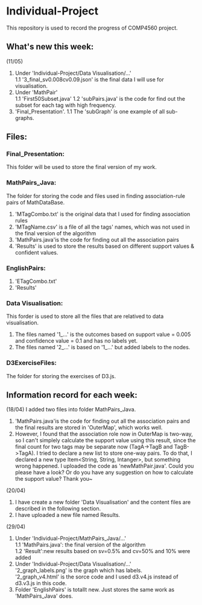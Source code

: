 # Individual-Project
This repository is used to record the progress of COMP4560 project.

## What's new this week:
(11/05)
 1. Under 'Individual-Project/Data Visualisation/...'<br />
    1.1 '3_final_sv0.008cv0.09.json' is the final data I will use for visualisation.
 2. Under 'MathPair'<br/>
    1.1 'First50Subset.java'
    1.2 'subPairs.java' is the code for find out the subset for each tag with high frequency. 
 3. 'Final_Presentation'.
    1.1 The 'subGraph' is one example of all sub-graphs.

## Files:

### Final_Presentation:
This folder will be used to store the final version of my work.

### MathPairs_Java:
The folder for storing the code and files used in finding association-rule pairs of MathDataBase.
1. 'MTagCombo.txt' is the original data that I used for finding association rules
2. 'MTagName.csv' is a file of all the tags' names, which was not used in the final version of the algorithm
3. 'MathPairs.java'is the code for finding out all the association pairs 
4. 'Results' is used to store the results based on different support values & confident values.

### EnglishPairs:
1. 'ETagCombo.txt'
2. 'Results'

### Data Visualisation:
This forder is used to store all the files that are relatived to data visualisation.
1. The files named '1_...' is the outcomes based on support value = 0.005 and confidence value = 0.1 and has no labels yet.
2. The files named '2_...' is based on '1_...' but added labels to the nodes.

### D3ExerciseFiles:
The folder for storing the exercises of D3.js.

## Information record for each week:
(18/04) 
I added two files into folder MathPairs_Java.
1. 'MathPairs.java'is the code for finding out all the association pairs and the final results are stored in 'OuterMap', which works well.
2. However, I found that the association role now in OuterMap is two-way, so I can't simplely calculate the support value using this result, since the final count for two tags may be separate now (TagA->TagB and TagB->TagA). I tried to declare a new list to store one-way pairs. To do that, I declared a new type Item<String, String, Intanger>, but something wrong happened. I uploaded the code as 'newMathPair.java'. Could you please have a look? Or do you have any suggestion on how to calculate the support value? Thank you~

(20/04)
1. I have create a new folder 'Data Visualisation' and the content files are described in the following section.
2. I have uploaded a new file named Results.

(29/04)
1. Under 'Individual-Project/MathPairs_Java/...'<br />
   1.1 'MathPairs.java': the final version of the algorithm<br />
   1.2 'Result':new results based on sv=0.5% and cv=50% and 10% were added<br />
2. Under 'Individual-Project/Data Visualisation/...'<br />
   '2_graph_labels.png' is the graph which has labels.<br />
   '2_graph_v4.html' is the sorce code and I used d3.v4.js instead of d3.v3.js in this code.<br />
3. Folder 'EnglishPairs' is totallt new. Just stores the same work as 'MathPairs_Java' does.<br/>
